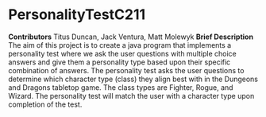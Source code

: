 # PersonalityTestC211
**Contributors** 
Titus Duncan, Jack Ventura, Matt Molewyk
**Brief Description** 
The aim of this project is to create a java program that implements a personality test where we ask the user questions with multiple choice answers and give them a personality type based upon their specific combination of answers. The personality test asks the user questions to determine which character type (class) they align best with in the Dungeons and Dragons tabletop game. The class types are Fighter, Rogue, and Wizard. The personality test will match the user with a character type upon completion of the test.
